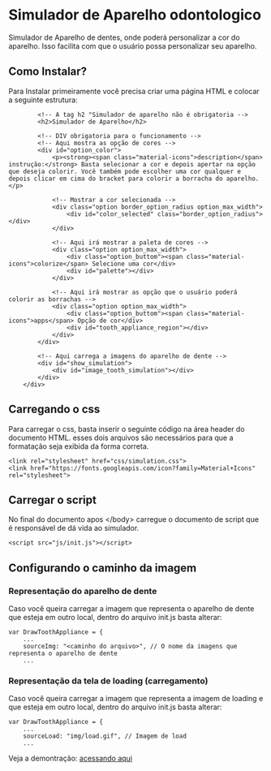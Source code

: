 # Simulador de Aparelho odontologico
 Simulador de Aparelho de dentes, onde poderá personalizar a cor do aparelho. Isso facilita com que o usuário possa personalizar seu aparelho.

## Como Instalar? 
Para Instalar primeiramente você precisa criar uma página HTML e colocar a seguinte estrutura:

```<div id="simulation">
        <!-- A tag h2 "Simulador de aparelho não é obrigatoria -->
        <h2>Simulador de Aparelho</h2>

        <!-- DIV obrigatoria para o funcionamento -->
        <!-- Aqui mostra as opção de cores -->
        <div id="option_color">
            <p><strong><span class="material-icons">description</span> instrução:</strong> Basta selecionar a cor e depois apertar na opção que deseja colorir. Você também pode escolher uma cor qualquer e depois clicar em cima do bracket para colorir a borracha do aparelho.</p>
           
            <!-- Mostrar a cor selecionada -->
            <div class="option border_option_radius option_max_width">
                <div id="color_selected" class="border_option_radius"></div>
            </div>

            <!-- Aqui irá mostrar a paleta de cores -->
            <div class="option option_max_width">
                <div class="option_buttom"><span class="material-icons">colorize</span> Selecione uma cor</div>
                <div id="palette"></div>
            </div>
            
            <!-- Aqui irá mostrar as opção que o usuário poderá colorir as borrachas -->
            <div class="option option_max_width">
                <div class="option_buttom"><span class="material-icons">apps</span> Opção de cor</div>
                <div id="tooth_appliance_region"></div>
            </div>
        </div> 

        <!-- Aqui carrega a imagens do aparelho de dente -->
        <div id="show_simulation">
            <div id="image_tooth_simulation"></div>
        </div>
    </div>
```
## Carregando o css
Para carregar o css, basta inserir o seguinte código na área header do documento HTML. esses dois arquivos são necessários para que a formatação seja exibida da forma correta.
```
<link rel="stylesheet" href="css/simulation.css">
<link href="https://fonts.googleapis.com/icon?family=Material+Icons" rel="stylesheet">
```

## Carregar o script
No final do documento apos &lt;/body&gt; carregue o documento de script que é responsável de dá vida ao
simulador.
```
<script src="js/init.js"></script>
```
## Configurando o caminho da imagem

### Representação do aparelho de dente
Caso você queira carregar a imagem que representa o aparelho de dente que esteja em outro local, dentro do arquivo init.js basta alterar:

```
var DrawToothAppliance = {
    ...
    sourceImg: "<caminho do arquivo>", // O nome da imagens que representa o aparelho de dente
    ...
```

### Representação da tela de loading (carregamento)
Caso você queira carregar a imagem que representa a imagem de loading e que esteja em outro local, dentro do arquivo init.js basta alterar:

```
var DrawToothAppliance = {
    ...
    sourceLoad: "img/load.gif", // Imagem de load
    ...
```

 Veja a demontração: [acessando aqui](https://danilosantana240765.github.io/Simulador_Aparelho/)
